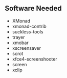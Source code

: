 Software Needed
----------------

* XMonad
* xmonad-contrib
* suckless-tools
* trayer
* xmobar
* xscreensaver
* scrot
* xfce4-screenshooter
* screen
* xclip
